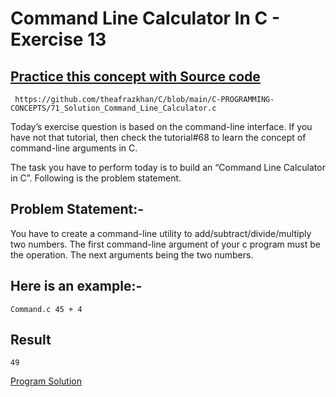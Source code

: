 # Command Line Calculator In C - Exercise 13

## [Practice this concept with Source code ](https://github.com/theafrazkhan/C/blob/main/C-PROGRAMMING-CONCEPTS/71_Solution_Command_Line_Calculator.c)

```
 https://github.com/theafrazkhan/C/blob/main/C-PROGRAMMING-CONCEPTS/71_Solution_Command_Line_Calculator.c
```


Today’s exercise question is based on the command-line interface. If you have not that tutorial, then check the tutorial#68  to learn the concept of command-line arguments in C. 

The task you have to perform today is to build an “Command Line Calculator in C”. Following is the problem statement.

## Problem Statement:-
You have to create a command-line utility to add/subtract/divide/multiply two numbers. The first command-line argument of your c program must be the operation. The next arguments being the two numbers.

## Here is an example:-
```
Command.c 45 + 4
```
## Result
```
49
```

[Program Solution](github.com/theafrazkhan)
